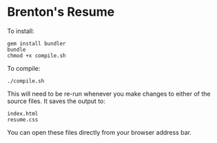 # Brenton's Resume

To install:

```
gem install bundler
bundle
chmod +x compile.sh
```

To compile:

```
./compile.sh
```

This will need to be re-run whenever you make changes to either of the source files. It saves the output to:

    index.html
    resume.css

You can open these files directly from your browser address bar.
